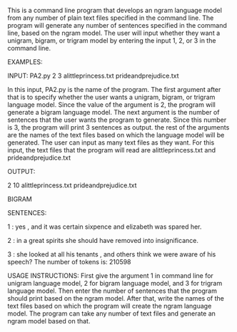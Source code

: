 This is a command line program that develops an ngram language model from any number of plain text files
specified in the command line. The program will generate any number of sentences specified in the command line, based on the ngram model.
The user will input whether they want a unigram, bigram, or trigram model by entering the input 1, 2, or 3 in the command line.

EXAMPLES:

INPUT: PA2.py 2 3 alittleprincess.txt prideandprejudice.txt

In this input, PA2.py is the name of the program. The first argument after that is to specify whether the user wants a unigram, bigram,
or trigram language model. Since the value of the argument is 2, the program will generate a bigram language model. The next argument is the 
number of sentences that the user wants the program to generate. Since this number is 3, the program will print 3 sentences as output. 
the rest of the arguments are the names of the text files based on which the language model will be generated. The user can input as many 
text files as they want. For this input, the text files that the program will read are alittleprincess.txt and prideandprejudice.txt

OUTPUT: 

2 10 alittleprincess.txt prideandprejudice.txt

BIGRAM

SENTENCES:

1 : yes , and it was certain sixpence and elizabeth was spared her.

2 : in a great spirits she should have removed into insignificance.

3 : she looked at all his tenants , and others think we were aware of his speech?
The number of tokens is: 210598


USAGE INSTRUCTIONS: First give the argument 1 in command line for unigram language model, 2 for bigram language model, and 3 for trigram
language model. Then enter the number of sentences that the program should print based on the ngram model. After that, write the names of the 
text files based on which the program will create the ngram language model. The program can take any number of text files and generate an ngram
model based on that.


